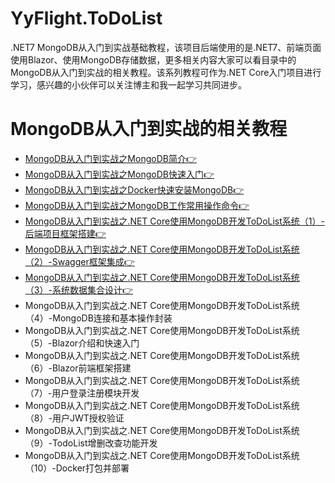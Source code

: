 # YyFlight.ToDoList
.NET7 MongoDB从入门到实战基础教程，该项目后端使用的是.NET7、前端页面使用Blazor、使用MongoDB存储数据，更多相关内容大家可以看目录中的MongoDB从入门到实战的相关教程。该系列教程可作为.NET Core入门项目进行学习，感兴趣的小伙伴可以关注博主和我一起学习共同进步。

# MongoDB从入门到实战的相关教程
- [MongoDB从入门到实战之MongoDB简介👉](https://www.cnblogs.com/Can-daydayup/p/16797608.html)
- [MongoDB从入门到实战之MongoDB快速入门👉](https://www.cnblogs.com/Can-daydayup/p/16804415.html)
- [MongoDB从入门到实战之Docker快速安装MongoDB👉](https://www.cnblogs.com/Can-daydayup/p/16838976.html)
- [MongoDB从入门到实战之MongoDB工作常用操作命令👉](https://www.cnblogs.com/Can-daydayup/p/16840085.html)
- [MongoDB从入门到实战之.NET Core使用MongoDB开发ToDoList系统（1）-后端项目框架搭建👉](https://www.cnblogs.com/Can-daydayup/p/17020707.html)
- [MongoDB从入门到实战之.NET Core使用MongoDB开发ToDoList系统（2）-Swagger框架集成👉](https://www.cnblogs.com/Can-daydayup/p/17020885.html)
- [MongoDB从入门到实战之.NET Core使用MongoDB开发ToDoList系统（3）-系统数据集合设计👉](https://www.cnblogs.com/Can-daydayup/p/17033785.html)
- MongoDB从入门到实战之.NET Core使用MongoDB开发ToDoList系统（4）-MongoDB连接和基本操作封装
- MongoDB从入门到实战之.NET Core使用MongoDB开发ToDoList系统（5）-Blazor介绍和快速入门
- MongoDB从入门到实战之.NET Core使用MongoDB开发ToDoList系统（6）-Blazor前端框架搭建
- MongoDB从入门到实战之.NET Core使用MongoDB开发ToDoList系统（7）-用户登录注册模块开发
- MongoDB从入门到实战之.NET Core使用MongoDB开发ToDoList系统（8）-用户JWT授权验证
- MongoDB从入门到实战之.NET Core使用MongoDB开发ToDoList系统（9）-TodoList增删改查功能开发
- MongoDB从入门到实战之.NET Core使用MongoDB开发ToDoList系统（10）-Docker打包并部署
